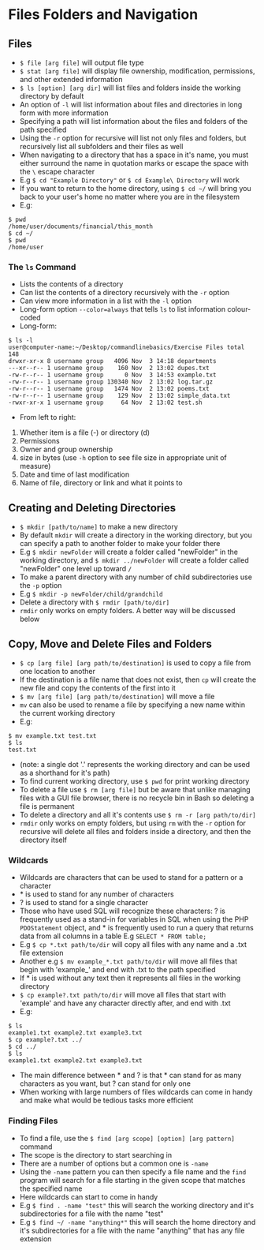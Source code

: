 # Files Folders and Navigation

## Files

* `$ file [arg file]` will output file type
* `$ stat [arg file]` will display file ownership, modification, permissions, and other extended information
* `$ ls [option] [arg dir]` will list files and folders inside the working directory by default
* An option of `-l` will list information about files and directories in long form with more information
* Specifying a path will list information about the files and folders of the path specified
* Using the `-r` option for recursive will list not only files and folders, but recursively list all subfolders and their files as well
* When navigating to a directory that has a space in it's name, you must either surround the name in quotation marks or escape the space with the `\` escape character
* E.g `$ cd "Example Directory"` or `$ cd Example\ Directory` will work
* If you want to return to the home directory, using `$ cd ~/` will bring you back to your user's home no matter where you are in the filesystem
* E.g:

```
$ pwd
/home/user/documents/financial/this_month
$ cd ~/
$ pwd
/home/user
```

### The `ls` Command

* Lists the contents of a directory
* Can list the contents of a directory recursively with the `-r` option
* Can view more information in a list with the `-l` option
* Long-form option `--color=always` that tells `ls` to list information colour-coded
* Long-form:

```
$ ls -l
user@computer-name:~/Desktop/commandlinebasics/Exercise Files total 148
drwxr-xr-x 8 username group   4096 Nov  3 14:18 departments
---xr--r-- 1 username group    160 Nov  2 13:02 dupes.txt
-rw-r--r-- 1 username group      0 Nov  3 14:53 example.txt
-rw-r--r-- 1 username group 130340 Nov  2 13:02 log.tar.gz
-rw-r--r-- 1 username group   1474 Nov  2 13:02 poems.txt
-rw-r--r-- 1 username group    129 Nov  2 13:02 simple_data.txt
-rwxr-xr-x 1 username group     64 Nov  2 13:02 test.sh
```

* From left to right:
1. Whether item is a file (-) or directory (d)
2. Permissions
3. Owner and group ownership
4. size in bytes (use `-h` option to see file size in appropriate unit of measure)
5. Date and time of last modification
6. Name of file, directory or link and what it points to


## Creating and Deleting Directories

* `$ mkdir [path/to/name]` to make a new directory
* By default `mkdir` will create a directory in the working directory, but you can specify a path to another folder to make your folder there
* E.g `$ mkdir newFolder` will create a folder called "newFolder" in the working directory, and `$ mkdir ../newFolder` will create a folder called "newFolder" one level up toward `/`
* To make a parent directory with any number of child subdirectories use the `-p` option
* E.g `$ mkdir -p newFolder/child/grandchild`
* Delete a directory with `$ rmdir [path/to/dir]`
* `rmdir` only works on empty folders. A better way will be discussed below


## Copy, Move and Delete Files and Folders

* `$ cp [arg file] [arg path/to/destination]` is used to copy a file from one location to another
* If the destination is a file name that does not exist, then `cp` will create the new file and copy the contents of the first into it
* `$ mv [arg file] [arg path/to/destination]` will move a file
* `mv` can also be used to rename a file by specifying a new name within the current working directory
* E.g:
```
$ mv example.txt test.txt
$ ls
test.txt
```
* (note: a single dot '.' represents the working directory and can be used as a shorthand for it's path)
* To find current working directory, use `$ pwd` for print working directory
* To delete a file use `$ rm [arg file]` but be aware that unlike managing files with a GUI file browser, there is no recycle bin in Bash so deleting a file is permanent
* To delete a directory and all it's contents use `$ rm -r [arg path/to/dir]`
* `rmdir` only works on empty folders, but using `rm` with the `-r` option for recursive will delete all files and folders inside a directory, and then the directory itself

### Wildcards

* Wildcards are characters that can be used to stand for a pattern or a character
* \* is used to stand for any number of characters
* ? is used to stand for a single character
* Those who have used SQL will recognize these characters: ? is frequently used as a stand-in for variables in SQL when using the PHP `PDOStatement` object, and * is frequently used to run a query that returns data from all columns in a table E.g `SELECT * FROM table;`
* E.g
`$ cp *.txt path/to/dir` will copy all files with any name and a .txt file extension
* Another e.g `$ mv example_*.txt path/to/dir` will move all files that begin with 'example_' and end with .txt to the path specified
* If \* is used without any text then it represents all files in the working directory
* `$ cp example?.txt path/to/dir` will move all files that start with 'example' and have any character directly after, and end with .txt
* E.g:

```
$ ls
example1.txt example2.txt example3.txt
$ cp example?.txt ../
$ cd ../
$ ls
example1.txt example2.txt example3.txt  
```

* The main difference between \* and ? is that \* can stand for as many characters as you want, but ? can stand for only one
* When working with large numbers of files wildcards can come in handy and make what would be tedious tasks more efficient

### Finding Files

* To find a file, use the `$ find [arg scope] [option] [arg pattern]` command
* The scope is the directory to start searching in
* There are a number of options but a common one is `-name`
* Using the `-name` pattern you can then specify a file name and the `find` program will search for a file starting in the given scope that matches the specified name
* Here wildcards can start to come in handy
* E.g `$ find . -name "test"` this will search the working directory and it's subdirectories for a file with the name "test"
* E.g `$ find ~/ -name "anything*"` this will search the home directory and it's subdirectories for a file with the name "anything" that has any file extension
